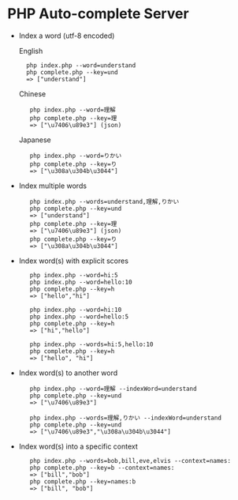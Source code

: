 # PHP Auto-complete Server

* Index a word (utf-8 encoded)
  
    English

        php index.php --word=understand
        php complete.php --key=und
        => ["understand"]

    Chinese
     
         php index.php --word=理解
         php complete.php --key=理
         => ["\u7406\u89e3"] (json)
         
    Japanese
     
         php index.php --word=りかい
         php complete.php --key=り
         => ["\u308a\u304b\u3044"]
         

* Index multiple words

         php index.php --words=understand,理解,りかい
         php complete.php --key=und
         => ["understand"]
         php complete.php --key=理
         => ["\u7406\u89e3"] (json)
         php complete.php --key=り
         => ["\u308a\u304b\u3044"]


* Index word(s) with explicit scores

         php index.php --word=hi:5
         php index.php --word=hello:10
         php complete.php --key=h
         => ["hello","hi"]
         
         php index.php --word=hi:10
         php index.php --word=hello:5
         php complete.php --key=h
         => ["hi","hello"]
         
         php index.php --words=hi:5,hello:10
         php complete.php --key=h
         => ["hello", "hi"]


* Index word(s) to another word

         php index.php --word=理解 --indexWord=understand
         php complete.php --key=und
         => ["\u7406\u89e3"]
         
         php index.php --words=理解,りかい --indexWord=understand
         php complete.php --key=und
         => ["\u7406\u89e3","\u308a\u304b\u3044"]


* Index word(s) into a specific context

         php index.php --words=bob,bill,eve,elvis --context=names:
         php complete.php --key=b --context=names:
         => ["bill","bob"]
         php complete.php --key=names:b
         => ["bill", "bob"]
         

